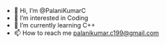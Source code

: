 - 👋 Hi, I’m @PalaniKumarC
- 👀 I’m interested in Coding
- 🌱 I’m currently learning C++
- 📫 How to reach me palanikumar.c199@gmail.com

<!---
PalaniKumarC/PalaniKumarC is a ✨ special ✨ repository because its `README.md` (this file) appears on your GitHub profile.
You can click the Preview link to take a look at your changes.
--->
